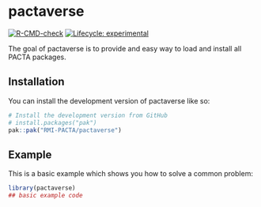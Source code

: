
<!-- README.md is generated from README.Rmd. Please edit that file -->

# pactaverse

<!-- badges: start -->

[![R-CMD-check](https://github.com/RMI-PACTA/pactaverse/actions/workflows/R-CMD-check.yaml/badge.svg)](https://github.com/RMI-PACTA/pactaverse/actions/workflows/R-CMD-check.yaml)
[![Lifecycle:
experimental](https://img.shields.io/badge/lifecycle-experimental-orange.svg)](https://lifecycle.r-lib.org/articles/stages.html#experimental)
<!-- badges: end -->

The goal of pactaverse is to provide and easy way to load and install
all PACTA packages.

## Installation

You can install the development version of pactaverse like so:

``` r
# Install the development version from GitHub
# install.packages("pak")
pak::pak("RMI-PACTA/pactaverse")
```

## Example

This is a basic example which shows you how to solve a common problem:

``` r
library(pactaverse)
## basic example code
```
